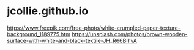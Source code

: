 # jcollie.github.io

https://www.freepik.com/free-photo/white-crumpled-paper-texture-background_1189775.htm
https://unsplash.com/photos/brown-wooden-surface-with-white-and-black-textile-JH_R66BihvA
